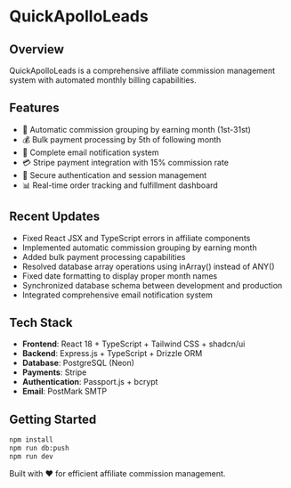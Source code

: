 # QuickApolloLeads

## Overview
QuickApolloLeads is a comprehensive affiliate commission management system with automated monthly billing capabilities.

## Features
- 🔄 Automatic commission grouping by earning month (1st-31st)  
- 💰 Bulk payment processing by 5th of following month
- 📧 Complete email notification system
- 💳 Stripe payment integration with 15% commission rate
- 🔐 Secure authentication and session management
- 📊 Real-time order tracking and fulfillment dashboard

## Recent Updates
- Fixed React JSX and TypeScript errors in affiliate components
- Implemented automatic commission grouping by earning month
- Added bulk payment processing capabilities
- Resolved database array operations using inArray() instead of ANY()
- Fixed date formatting to display proper month names
- Synchronized database schema between development and production
- Integrated comprehensive email notification system

## Tech Stack
- **Frontend**: React 18 + TypeScript + Tailwind CSS + shadcn/ui
- **Backend**: Express.js + TypeScript + Drizzle ORM
- **Database**: PostgreSQL (Neon)
- **Payments**: Stripe
- **Authentication**: Passport.js + bcrypt
- **Email**: PostMark SMTP

## Getting Started
```bash
npm install
npm run db:push
npm run dev
```

Built with ❤️ for efficient affiliate commission management.